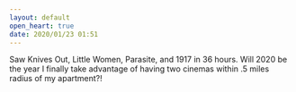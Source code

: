 ```yaml
---
layout: default
open_heart: true
date: 2020/01/23 01:51
---
```


Saw Knives Out, Little Women, Parasite, and 1917 in 36 hours. Will 2020 be the year I finally take advantage of having two cinemas within .5 miles radius of my apartment?!
